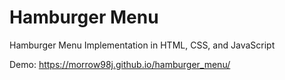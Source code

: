 # Hamburger Menu

Hamburger Menu Implementation in HTML, CSS, and JavaScript

Demo: https://morrow98j.github.io/hamburger_menu/
